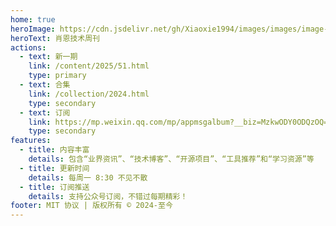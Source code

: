 ```yaml
---
home: true
heroImage: https://cdn.jsdelivr.net/gh/Xiaoxie1994/images/images/image-sjql.png
heroText: 肖恩技术周刊
actions:
  - text: 新一期
    link: /content/2025/51.html
    type: primary
  - text: 合集
    link: /collection/2024.html
    type: secondary 
  - text: 订阅
    link: https://mp.weixin.qq.com/mp/appmsgalbum?__biz=MzkwODY0ODQzOQ==&action=getalbum&album_id=3492416248238096386#wechat_redirect
    type: secondary
features:
  - title: 内容丰富
    details: 包含“业界资讯”、“技术博客”、“开源项目”、“工具推荐”和“学习资源”等
  - title: 更新时间
    details: 每周一 8:30 不见不散
  - title: 订阅推送
    details: 支持公众号订阅，不错过每期精彩！
footer: MIT 协议 | 版权所有 © 2024-至今
---
```

